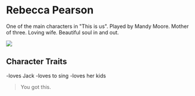 # Rebecca Pearson

One of the main characters in "This is us". 
Played by Mandy Moore.
Mother of three.
Loving wife. 
Beautiful soul in and out.

<img src="https://media.gettyimages.com/photos/still-there-episode-204-pictured-mandy-moore-as-rebecca-pearson-picture-id860619436?s=612x612"/>

## Character Traits

-loves Jack
-loves to sing
-loves her kids

> You got this.

